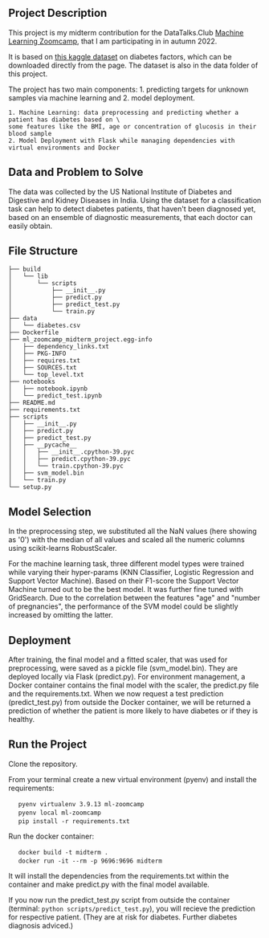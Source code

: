## Project Description

This project is my midterm contribution for the DataTalks.Club [Machine Learning Zoomcamp](https://github.com/alexeygrigorev/mlbookcamp-code), that I am participating in in autumn 2022.

It is based on [this kaggle dataset](https://www.kaggle.com/datasets/akshaydattatraykhare/diabetes-dataset) on diabetes factors, which can be downloaded directly from the page. The dataset is also in the data folder of this project.

The project has two main components: 1. predicting targets for unknown samples via machine learning and 2. model deployment.

    1. Machine Learning: data preprocessing and predicting whether a patient has diabetes based on \
    some features like the BMI, age or concentration of glucosis in their blood sample
    2. Model Deployment with Flask while managing dependencies with virtual environments and Docker

## Data and Problem to Solve

The data was collected by the US National Institute of Diabetes and Digestive and Kidney Diseases in India. Using the dataset for a classification task can help to detect diabetes patients, that haven't been diagnosed yet, based on an ensemble of diagnostic measurements, that each doctor can easily obtain.

## File Structure

```
├── build
│   └── lib
│       └── scripts
│           ├── __init__.py
│           ├── predict.py
│           ├── predict_test.py
│           └── train.py
├── data
│   └── diabetes.csv
├── Dockerfile
├── ml_zoomcamp_midterm_project.egg-info
│   ├── dependency_links.txt
│   ├── PKG-INFO
│   ├── requires.txt
│   ├── SOURCES.txt
│   └── top_level.txt
├── notebooks
│   ├── notebook.ipynb
│   └── predict_test.ipynb
├── README.md
├── requirements.txt
├── scripts
│   ├── __init__.py
│   ├── predict.py
│   ├── predict_test.py
│   ├── __pycache__
│   │   ├── __init__.cpython-39.pyc
│   │   ├── predict.cpython-39.pyc
│   │   └── train.cpython-39.pyc
│   ├── svm_model.bin
│   └── train.py
└── setup.py
```

## Model Selection

In the preprocessing step, we substituted all the NaN values (here showing as '0') with the median of all values and scaled all the numeric columns using scikit-learns RobustScaler.

For the machine learning task, three different model types were trained while varying their hyper-params (KNN Classifier, Logistic Regression and Support Vector Machine). Based on their F1-score the Support Vector Machine turned out to be the best model. It was further fine tuned with GridSearch. Due to the correlation between the features "age" and "number of pregnancies", the performance of the SVM model could be slightly increased by omitting the latter.

## Deployment

After training, the final model and a fitted scaler, that was used for preprocessing, were saved as a pickle file (svm_model.bin). They are deployed locally via Flask (predict.py). For environment management, a Docker container contains the final model with the scaler, the predict.py file and the requirements.txt. When we now request a test prediction (predict_test.py) from outside the Docker container, we will be returned a prediction of whether the patient is more likely to have diabetes or if they is healthy.

## Run the Project

Clone the repository.

From your terminal create a new virtual environment (pyenv) and install the requirements:

&nbsp;&nbsp;&nbsp;&nbsp;&nbsp;`pyenv virtualenv 3.9.13 ml-zoomcamp`<br>
&nbsp;&nbsp;&nbsp;&nbsp;&nbsp;`pyenv local ml-zoomcamp`<br>
&nbsp;&nbsp;&nbsp;&nbsp;&nbsp;`pip install -r requirements.txt`

Run the docker container:

&nbsp;&nbsp;&nbsp;&nbsp;&nbsp;`docker build -t midterm .`<br>
&nbsp;&nbsp;&nbsp;&nbsp;&nbsp;`docker run -it --rm -p 9696:9696 midterm`

It will install the dependencies from the requirements.txt within the container and make predict.py with the final model available.

If you now run the predict_test.py script from outside the container (terminal: `python scripts/predict_test.py`), you will recieve the prediction for respective patient. (They are at risk for diabetes. Further diabetes diagnosis adviced.)
